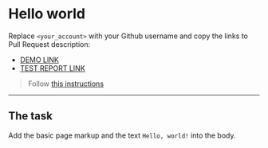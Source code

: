 # Hello world
Replace `<your_account>` with your Github username and copy the links to Pull Request description:
- [DEMO LINK](https://karaedd.github.io/layout_hello-world/)
- [TEST REPORT LINK](https://karaedd.github.io/layout_hello-world/report/html_report/)

> Follow [this instructions](https://mate-academy.github.io/layout_task-guideline/#how-to-solve-the-layout-tasks-on-github)
___

## The task 
Add the basic page markup and the text `Hello, world!` into the body.
